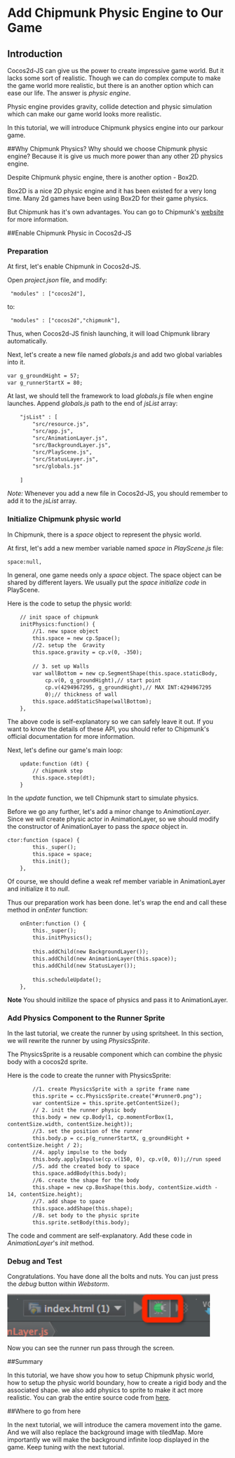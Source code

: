 # Add Chipmunk Physic Engine to Our Game

## Introduction
Cocos2d-JS can give us the power to create impressive game world. But it lacks some sort of realistic.
Though we can do complex compute to make the game world more realistic, but there is an another option
which can ease our life. The answer is *physic engine*.

Physic engine provides gravity, collide detection and physic simulation which can make our game world looks more realistic.

In this tutorial, we will introduce Chipmunk physics engine into our parkour game.

##Why Chipmunk Physics?
Why should we choose Chipmunk physic engine? Because it is give us much more power than any other 2D physics engine.

Despite Chipmunk physic engine, there is another option - Box2D.

Box2D is a nice 2D physic engine and it has been existed for a very long time. Many 2d games have been using Box2D for their game physics.

But Chipmunk has it's own advantages. You can go to Chipmunk's [website](http://chipmunk-physics.net/) for more information.


##Enable Chipmunk Physic in Cocos2d-JS

### Preparation

At first, let's enable Chipmunk in Cocos2d-JS.

Open *project.json* file, and modify:

```
 "modules" : ["cocos2d"],
 ```

to:

```
 "modules" : ["cocos2d","chipmunk"],
 ```

Thus, when Cocos2d-JS finish launching, it will load Chipmunk library automatically.

Next, let's create a new file named *globals.js* and add two global variables into it.

```
var g_groundHight = 57;
var g_runnerStartX = 80;
```

At last, we should tell the framework to load *globals.js* file when engine launches.
Append *globals.js* path to the end of *jsList* array:

```
    "jsList" : [
        "src/resource.js",
        "src/app.js",
        "src/AnimationLayer.js",
        "src/BackgroundLayer.js",
        "src/PlayScene.js",
        "src/StatusLayer.js",
        "src/globals.js"

    ]
```

*Note:* Whenever you add a new file in Cocos2d-JS, you should remember to add it to the *jsList* array.

### Initialize Chipmunk physic world

In Chipmunk, there is a *space* object to represent the physic world.

At first, let's add a new member variable named *space*  in *PlayScene.js* file:

```
space:null,
```

In general, one game needs only a *space* object. The space object can be shared by different layers.
We usually put the *space initialize code* in PlayScene.

Here is the code to setup the physic world:

```
    // init space of chipmunk
    initPhysics:function() {
        //1. new space object 
        this.space = new cp.Space();
        //2. setup the  Gravity
        this.space.gravity = cp.v(0, -350);

        // 3. set up Walls
        var wallBottom = new cp.SegmentShape(this.space.staticBody,
            cp.v(0, g_groundHight),// start point
            cp.v(4294967295, g_groundHight),// MAX INT:4294967295
            0);// thickness of wall
        this.space.addStaticShape(wallBottom);
    },
```

The above code is self-explanatory so we can safely leave it out. If you want to know the details of these API, you should
refer to Chipmunk's official documentation for more information.

Next, let's define our game's main loop:

```
    update:function (dt) {
        // chipmunk step
        this.space.step(dt);
    }
```

In the *update* function, we tell Chipmunk start to simulate physics.

Before we go any further, let's add a minor change to *AnimationLayer*. Since we will create physic actor in AnimationLayer, so
we should modify the constructor of AnimationLayer to pass the *space* object in.

```
ctor:function (space) {
        this._super();
        this.space = space;
        this.init();
    },
```

Of course, we should define a weak ref member variable in AnimationLayer and initialize it to *null*.

Thus our preparation work has been done. let's wrap the end and call these method in *onEnter* function:

```
    onEnter:function () {
        this._super();
        this.initPhysics();

        this.addChild(new BackgroundLayer());
        this.addChild(new AnimationLayer(this.space));
        this.addChild(new StatusLayer());

        this.scheduleUpdate();
    },
```
**Note**
You should initilize the space of physics and pass it to AnimationLayer.

### Add Physics Component to the Runner Sprite

In the last tutorial, we create the runner by using spritsheet. In this section, we will rewrite the runner by using *PhysicsSprite*.

The PhysicsSprite is a reusable component which can combine the physic body with a cocos2d sprite.

Here is the code to create the runner with PhysicsSprite:

```
        //1. create PhysicsSprite with a sprite frame name
        this.sprite = cc.PhysicsSprite.create("#runner0.png");
        var contentSize = this.sprite.getContentSize();
        // 2. init the runner physic body
        this.body = new cp.Body(1, cp.momentForBox(1, contentSize.width, contentSize.height));
        //3. set the position of the runner
        this.body.p = cc.p(g_runnerStartX, g_groundHight + contentSize.height / 2);
        //4. apply impulse to the body
        this.body.applyImpulse(cp.v(150, 0), cp.v(0, 0));//run speed
        //5. add the created body to space
        this.space.addBody(this.body);
        //6. create the shape for the body
        this.shape = new cp.BoxShape(this.body, contentSize.width - 14, contentSize.height);
        //7. add shape to space
        this.space.addShape(this.shape);
        //8. set body to the physic sprite
        this.sprite.setBody(this.body);
```

The code and comment are self-explanatory. Add these code in *AnimationLayer*'s *init* method.


### Debug and Test

Congratulations. You have done all the bolts and nuts. You can just press the *debug* button within *Webstorm*.

![run](res/run.png)

Now you can see the runner run pass through the screen.

##Summary

In this tutorial, we have show you how to setup Chipmunk physic world, how to setup the physic world boundary, how to create a rigid body and the associated
shape. we also add physics to sprite to make it act more realistic. You can grab the entire source code from [here](res/Parkour.zip).


##Where to go from here

In the next tutorial, we will introduce the camera movement into the game. And we will also replace the background image with tiledMap.
More importantly we will make the background infinite loop displayed in the game. Keep tuning with the next tutorial.
